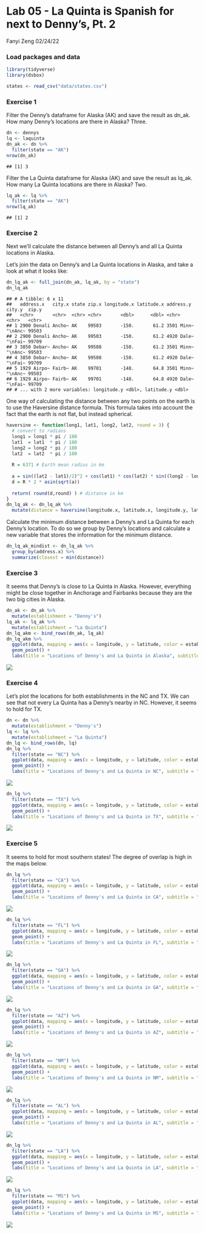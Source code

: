 Lab 05 - La Quinta is Spanish for next to Denny’s, Pt. 2
================
Fanyi Zeng
02/24/22

### Load packages and data

``` r
library(tidyverse) 
library(dsbox) 
```

``` r
states <- read_csv("data/states.csv")
```

### Exercise 1

Filter the Denny’s dataframe for Alaska (AK) and save the result as
dn_ak. How many Denny’s locations are there in Alaska? Three.

``` r
dn <- dennys
lq <- laquinta
dn_ak <- dn %>%
  filter(state == "AK")
nrow(dn_ak)
```

    ## [1] 3

Filter the La Quinta dataframe for Alaska (AK) and save the result as
lq_ak. How many La Quinta locations are there in Alaska? Two.

``` r
lq_ak <- lq %>%
  filter(state == "AK")
nrow(lq_ak)
```

    ## [1] 2

### Exercise 2

Next we’ll calculate the distance between all Denny’s and all La Quinta
locations in Alaska.

Let’s join the data on Denny’s and La Quinta locations in Alaska, and
take a look at what it looks like:

``` r
dn_lq_ak <- full_join(dn_ak, lq_ak, by = "state")
dn_lq_ak
```

    ## # A tibble: 6 x 11
    ##   address.x   city.x state zip.x longitude.x latitude.x address.y  city.y  zip.y
    ##   <chr>       <chr>  <chr> <chr>       <dbl>      <dbl> <chr>      <chr>   <chr>
    ## 1 2900 Denali Ancho~ AK    99503       -150.       61.2 3501 Minn~ "\nAnc~ 99503
    ## 2 2900 Denali Ancho~ AK    99503       -150.       61.2 4920 Dale~ "\nFai~ 99709
    ## 3 3850 Debar~ Ancho~ AK    99508       -150.       61.2 3501 Minn~ "\nAnc~ 99503
    ## 4 3850 Debar~ Ancho~ AK    99508       -150.       61.2 4920 Dale~ "\nFai~ 99709
    ## 5 1929 Airpo~ Fairb~ AK    99701       -148.       64.8 3501 Minn~ "\nAnc~ 99503
    ## 6 1929 Airpo~ Fairb~ AK    99701       -148.       64.8 4920 Dale~ "\nFai~ 99709
    ## # ... with 2 more variables: longitude.y <dbl>, latitude.y <dbl>

One way of calculating the distance between any two points on the earth
is to use the Haversine distance formula. This formula takes into
account the fact that the earth is not flat, but instead spherical.

``` r
haversine <- function(long1, lat1, long2, lat2, round = 3) {
  # convert to radians
  long1 = long1 * pi / 180
  lat1  = lat1  * pi / 180
  long2 = long2 * pi / 180
  lat2  = lat2  * pi / 180
  
  R = 6371 # Earth mean radius in km
  
  a = sin((lat2 - lat1)/2)^2 + cos(lat1) * cos(lat2) * sin((long2 - long1)/2)^2
  d = R * 2 * asin(sqrt(a))
  
  return( round(d,round) ) # distance in km
}
dn_lq_ak <- dn_lq_ak %>%
  mutate(distance = haversine(longitude.x, latitude.x, longitude.y, latitude.y))
```

Calculate the minimum distance between a Denny’s and La Quinta for each
Denny’s location. To do so we group by Denny’s locations and calculate a
new variable that stores the information for the minimum distance.

``` r
dn_lq_ak_mindist <- dn_lq_ak %>%
  group_by(address.x) %>%
  summarize(closest = min(distance))
```

### Exercise 3

It seems that Denny’s is close to La Quinta in Alaska. However,
everything might be close together in Anchorage and Fairbanks because
they are the two big cities in Alaska.

``` r
dn_ak <- dn_ak %>%
  mutate(establishment = "Denny's")
lq_ak <- lq_ak %>%
  mutate(establishment = "La Quinta")
dn_lq_akm <- bind_rows(dn_ak, lq_ak)
dn_lq_akm %>%
  ggplot(data, mapping = aes(x = longitude, y = latitude, color = establishment, alpha = 0.1)) +
  geom_point() +
  labs(title = "Locations of Denny's and La Quinta in Alaska", subtitle = "By latitude and longitude")
```

![](lab-05_files/figure-gfm/AK-map-1.png)<!-- -->

### Exercise 4

Let’s plot the locations for both establishments in the NC and TX. We
can see that not every La Quinta has a Denny’s nearby in NC. However, it
seems to hold for TX.

``` r
dn <- dn %>%
  mutate(establishment = "Denny's")
lq <- lq %>%
  mutate(establishment = "La Quinta")
dn_lq <- bind_rows(dn, lq)
dn_lq %>%
  filter(state == "NC") %>%
  ggplot(data, mapping = aes(x = longitude, y = latitude, color = establishment, alpha = 0.5)) +
  geom_point() +
  labs(title = "Locations of Denny's and La Quinta in NC", subtitle = " By latitude and longitude")
```

![](lab-05_files/figure-gfm/NC-TX-1.png)<!-- -->

``` r
dn_lq %>%
  filter(state == "TX") %>%
  ggplot(data, mapping = aes(x = longitude, y = latitude, color = establishment, alpha = 0.1)) +
  geom_point() +
  labs(title = "Locations of Denny's and La Quinta in TX", subtitle = "By latitude and longitude")
```

![](lab-05_files/figure-gfm/NC-TX-2.png)<!-- -->

### Exercise 5

It seems to hold for most southern states! The degree of overlap is high
in the maps below.

``` r
dn_lq %>%
  filter(state == "CA") %>%
  ggplot(data, mapping = aes(x = longitude, y = latitude, color = establishment, alpha = 0.1)) +
  geom_point() +
  labs(title = "Locations of Denny's and La Quinta in CA", subtitle = "By latitude and longitude")
```

![](lab-05_files/figure-gfm/South-1.png)<!-- -->

``` r
dn_lq %>%
  filter(state == "FL") %>%
  ggplot(data, mapping = aes(x = longitude, y = latitude, color = establishment, alpha = 0.1)) +
  geom_point() +
  labs(title = "Locations of Denny's and La Quinta in FL", subtitle = "By latitude and longitude")
```

![](lab-05_files/figure-gfm/South-2.png)<!-- -->

``` r
dn_lq %>%
  filter(state == "GA") %>%
  ggplot(data, mapping = aes(x = longitude, y = latitude, color = establishment, alpha = 0.1)) +
  geom_point() +
  labs(title = "Locations of Denny's and La Quinta in GA", subtitle = "By latitude and longitude")
```

![](lab-05_files/figure-gfm/South-3.png)<!-- -->

``` r
dn_lq %>%
  filter(state == "AZ") %>%
  ggplot(data, mapping = aes(x = longitude, y = latitude, color = establishment, alpha = 0.1)) +
  geom_point() +
  labs(title = "Locations of Denny's and La Quinta in AZ", subtitle = "By latitude and longitude")
```

![](lab-05_files/figure-gfm/South-4.png)<!-- -->

``` r
dn_lq %>%
  filter(state == "NM") %>%
  ggplot(data, mapping = aes(x = longitude, y = latitude, color = establishment, alpha = 0.1)) +
  geom_point() +
  labs(title = "Locations of Denny's and La Quinta in NM", subtitle = "By latitude and longitude")
```

![](lab-05_files/figure-gfm/South-5.png)<!-- -->

``` r
dn_lq %>%
  filter(state == "AL") %>%
  ggplot(data, mapping = aes(x = longitude, y = latitude, color = establishment, alpha = 0.5)) +
  geom_point() +
  labs(title = "Locations of Denny's and La Quinta in AL", subtitle = " By latitude and longitude")
```

![](lab-05_files/figure-gfm/South-6.png)<!-- -->

``` r
dn_lq %>%
  filter(state == "LA") %>%
  ggplot(data, mapping = aes(x = longitude, y = latitude, color = establishment, alpha = 0.5)) +
  geom_point() +
  labs(title = "Locations of Denny's and La Quinta in LA", subtitle = " By latitude and longitude")
```

![](lab-05_files/figure-gfm/South-7.png)<!-- -->

``` r
dn_lq %>%
  filter(state == "MS") %>%
  ggplot(data, mapping = aes(x = longitude, y = latitude, color = establishment, alpha = 0.5)) +
  geom_point() +
  labs(title = "Locations of Denny's and La Quinta in MS", subtitle = " By latitude and longitude")
```

![](lab-05_files/figure-gfm/South-8.png)<!-- -->
